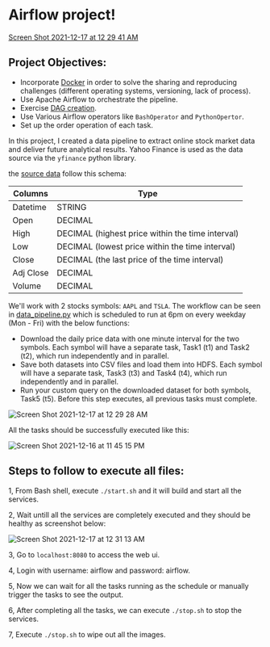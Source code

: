 # Airflow project!

[Screen Shot 2021-12-17 at 12 29 41 AM](https://user-images.githubusercontent.com/70767722/146494188-75849e67-27ab-45ec-862d-42daa1c1c297.png)



## Project Objectives:

* Incorporate [Docker](https://github.com/Andy-Pham-72/airflow-mini-project1/blob/master/docker-compose.yml) in order to solve the sharing and reproducing challenges (different operating systems, versioning, lack of process).
* Use Apache Airflow to orchestrate the pipeline.
* Exercise [DAG creation](https://github.com/Andy-Pham-72/airflow-mini-project1/blob/master/mnt/airflow/dags/data_pipeline.py).
* Use Various Airflow operators like `BashOperator` and `PythonOpertor`.
* Set up the order operation of each task.

In this project, I created a data pipeline to extract online stock market data and deliver future analytical results. Yahoo Finance is used as the data source via the `yfinance` python library.

the [source data](https://github.com/Andy-Pham-72/airflow-mini-project1/tree/master/mnt/airflow/tmp/data) follow this schema:

|    Columns        |  Type                                        |
|-------------------|-----------------------------------------------------|
|Datetime   | STRING                                 |   
|Open        | DECIMAL                                  |   
|High          | DECIMAL (highest price within the time interval)                                       |
|Low   | DECIMAL (lowest price within the time interval)                            |
|Close       | DECIMAL (the last price of the time interval)                             |
|Adj Close    | DECIMAL                             |
|Volume | DECIMAL                              |

We'll work with 2 stocks symbols: `AAPL` and `TSLA`. The workflow can be seen in [data_pipeline.py](https://github.com/Andy-Pham-72/airflow-mini-project1/blob/master/mnt/airflow/dags/data_pipeline.py) which is scheduled to run at 6pm on every weekday (Mon - Fri) with the below functions:

- Download the daily price data with one minute interval for the two symbols. Each symbol will have a separate task, Task1 (t1) and Task2 (t2), which run independently and in parallel.
- Save both datasets into CSV files and load them into HDFS. Each symbol will have a separate task, Task3 (t3) and Task4 (t4), which run independently and in parallel.
- Run your custom query on the downloaded dataset for both symbols, Task5 (t5). Before this step executes, all previous tasks must complete.

![Screen Shot 2021-12-17 at 12 29 28 AM](https://user-images.githubusercontent.com/70767722/146494411-a9ae5a15-e154-4068-a2fa-032831e0cfd9.png)

All the tasks should be successfully executed like this:

![Screen Shot 2021-12-16 at 11 45 15 PM](https://user-images.githubusercontent.com/70767722/146494339-9b02a69b-eb34-4f14-86b6-0f051b5058ea.png)

## Steps to follow to execute all files:

1, From Bash shell, execute `./start.sh` and it will build and start all the services.

2, Wait untill all the services are completely executed and they should be healthy as screenshot below:

![Screen Shot 2021-12-17 at 12 31 13 AM](https://user-images.githubusercontent.com/70767722/146494230-c63765d3-6bfb-4162-83a9-1ed378fba5b8.png)

3, Go to `localhost:8080` to access the web ui.

4, Login with username: airflow and password: airflow.

5, Now we can wait for all the tasks running as the schedule or manually trigger the tasks to see the output.

6, After completing all the tasks, we can execute `./stop.sh` to stop the services.

7, Execute `./stop.sh` to wipe out all the images.


